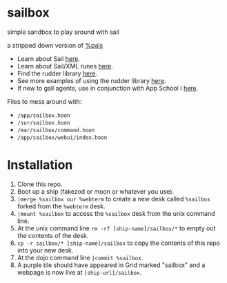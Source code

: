 # sailbox

simple sandbox to play around with sail

a stripped down version of [%pals](https://github.com/Fang-/suite/blob/11b505ef78a65512ed6ccc7ff77551188499d5b7/app/pals.hoon)


- Learn about Sail [here](https://developers.urbit.org/guides/additional/sail).
- Learn about Sail/XML runes [here](https://developers.urbit.org/reference/hoon/rune/mic).
- Find the rudder library [here](https://github.com/Fang-/suite/blob/11b505ef78a65512ed6ccc7ff77551188499d5b7/lib/rudder.hoon).
- See more examples of using the rudder library [here](https://github.com/Fang-/suite/tree/11b505ef78a65512ed6ccc7ff77551188499d5b7/lib/rudder).
- If new to gall agents, use in conjunction with App School I [here](https://developers.urbit.org/guides/core/app-school).

Files to mess around with:

- `/app/sailbox.hoon`
- `/sur/sailbox.hoon`
- `/mar/sailbox/command.hoon`
- `/app/sailbox/webui/index.hoon`

# Installation
1. Clone this repo.
2. Boot up a ship (fakezod or moon or whatever you use).
4. `|merge %sailbox our %webterm` to create a new desk called `%sailbox` forked from the `%webterm` desk.
5. `|mount %sailbox` to access the `%sailbox` desk from the unix command line.
6. At the unix command line `rm -rf [ship-name]/sailbox/*` to empty out the contents of the desk.
7. `cp -r sailbox/* [ship-name]/sailbox` to copy the contents of this repo into your new desk.
8. At the dojo command line `|commit %sailbox`.
9. A purple tile should have appeared in Grid marked "sailbox" and a webpage is now live at `[ship-url]/sailbox`.
